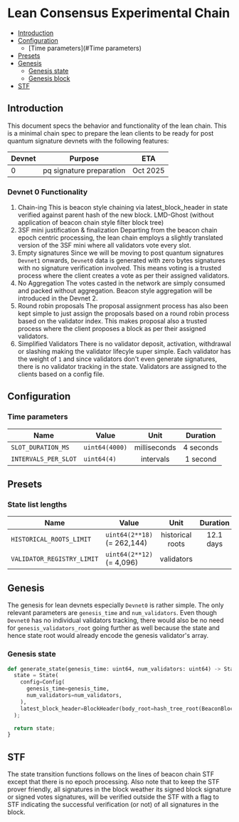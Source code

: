 # Lean Consensus Experimental Chain
<!-- mdformat-toc start --slug=github --no-anchors --maxlevel=6 --minlevel=2 -->

- [Introduction](#introduction)
- [Configuration](#Configuration)
  - [Time parameters](#Time parameters)
- [Presets](#Presets)
- [Genesis](#genesis)
  - [Genesis state](#genesis-state)
  - [Genesis block](#genesis-block)
- [STF](#STF)

<!-- mdformat-toc end -->

## Introduction

This document specs the behavior and functionality of the lean chain. This is a minimal chain spec to prepare the lean clients to be ready for post quantum signature devnets with the following features:

| Devnet | Purpose                    | ETA |
| ------ | -------                    | :-: |
| 0      | pq signature preparation   | Oct 2025 |


### Devnet 0 Functionality

1. Chain-ing
  This is beacon style chaining via latest_block_header in state verified against parent hash of the new block. LMD-Ghost (without application of beacon chain style filter block tree)
2. 3SF mini justification & finalization
  Departing from the beacon chain epoch centric processing, the lean chain employs a slightly translated version of the 3SF mini where all validators vote every slot.
3. Empty signatures
  Since we will be moving to post quantum signatures `Devnet1` onwards, `Devnet0` data is generated with zero bytes signatures with no signature verification involved. This means voting is a trusted process where the client creates a vote as per their assigned validators.
4. No Aggregation
  The votes casted in the network are simply consumed and packed without aggregation. Beacon style aggregation will be introduced in the Devnet 2.
5. Round robin proposals
  The proposal assignment process has also been kept simple to just assign the proposals based on a round robin process based on the validator index. This makes proposal also a trusted process where the client proposes a block as per their assigned validators.
5. Simplified Validators
  There is no validator deposit, activation, withdrawal or slashing making the validator lifecyle super simple. Each validator has the weight of `1` and since validators don't even generate signatures, there is no validator tracking in the state. Validators are assigned to the clients based on a config file.

## Configuration

### Time parameters

| Name                                  | Value                     |     Unit     |   Duration    |
| ------------------------------------- | ------------------------- | :----------: | :-----------: |
| `SLOT_DURATION_MS`                    | `uint64(4000)`            | milliseconds | 4 seconds     |
| `INTERVALS_PER_SLOT`                  | `uint64(4)`               | intervals    | 1 second      |

## Presets

### State list lengths

| Name                           | Value                                 |       Unit       |   Duration    |
| ------------------------------ | ------------------------------------- | :--------------: | :-----------: |
| `HISTORICAL_ROOTS_LIMIT`       | `uint64(2**18)` (= 262,144)           | historical roots |   12.1 days   |
| `VALIDATOR_REGISTRY_LIMIT`     | `uint64(2**12)` (= 4,096)             |    validators    |               |

## Genesis

The genesis for lean devnets especially `Devnet0` is rather simple. The only relevant parameters are `genesis_time` and `num_validators`. Even though `Devnet0` has no individual validators tracking, there would also be no need for `genesis_validators_root` going further as well because the state and hence state root would already encode the genesis validator's array.

### Genesis state

```python
def generate_state(genesis_time: uint64, num_validators: uint64) -> State {
  state = State(
    config=Config(
      genesis_time=genesis_time,
      num_validators=num_validators,
    ),
    latest_block_header=BlockHeader(body_root=hash_tree_root(BeaconBlockBody())),
  );

  return state;
}
```

## STF

The state transition functions follows on the lines of beacon chain STF except that there is no epoch processing. 
Also note that to keep the STF prover friendly, all signatures in the block weather its signed block signature or signed votes signatures, will be verified outside the STF with a flag to STF indicating the successful verification (or not) of all signatures in the block.


